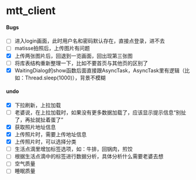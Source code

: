 # mtt_client

#### Bugs
- [ ] 进入login画面，此时用户名和密码默认存在，直接点登录，进不去
- [ ] matisse拍照后，上传图片有问题
- [x] 上传两张图片后，回退到一览画面，回出现第三张图
- [ ] 将库表结构重新整理一下，比如不要首页与其他页的区别了
- [x] WaitingDialog的show函数后面直接跟AsyncTask，AsyncTask里有逻辑（比如：Thread.sleep(1000)），背景不模糊

#### undo
- [x] 下拉刷新，上拉加载
- [ ] 老婆说，在上拉加载时，如果没有更多数据加载了，应该显示提示信息“别扯了，再扯就扯着蛋了”
- [x] 获取照片地址信息
- [x] 上传照片时，需要上传地址信息
- [x] 上传照片时，可以选择分类
- [ ] 生活点滴里增加标签选项，如：牛排，回锅肉，煎饺
- [ ] 根据生活点滴中的标签进行数据分析，具体分析什么需要老婆去想
- [ ] 空气质量
- [ ] 睡眠质量
